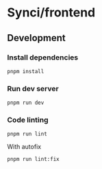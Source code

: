 # Synci/frontend

## Development

### Install dependencies

```
pnpm install
```

### Run dev server

```
pnpm run dev
```

### Code linting

```
pnpm run lint
```

With autofix
```
pnpm run lint:fix
```
